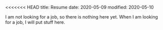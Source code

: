 <<<<<<< HEAD
title: Resume
date: 2020-05-09
modified: 2020-05-10

I am not looking for a job, so there is nothing here yet. When I am looking for a job, 
I will put stuff here.
